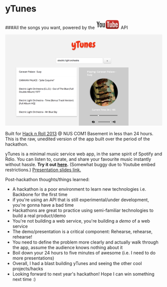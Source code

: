 yTunes
======
###All the songs you want, powered by the ![Youtube](ytlogo.png) API



![yTunes](screenshot.png)



Built for [Hack n Roll 2013](http://hacknroll.nushackers.org/) @ NUS COM1 Basement in less than 24 hours.
This is the raw, unedited version of the app built over the period of the hackathon.

yTunes is a minimal music service web app, in the same spirit of Spotify and Rdio.
You can listen to, curate, and share your favourite music instantly without hassle.
**Try it out [here](http://leventhan.github.com/yTunes).** (Somewhat buggy due to Youtube embed restrictions.)
[Presentation slides link.](https://docs.google.com/presentation/d/1F3IIA6KrfRyYsowzsbBO_6YxG4iIvndQ_8pN6T56YZE/edit?usp=sharing)


Post-hackathon thoughts/things learned:
- A hackathon is a poor environment to learn new technologies i.e. Backbone for the first time
- if you're using an API that is still experimental/under development, you're gonna have a bad time
- Hackathons are great to practice using semi-familiar technologies to build a real product/demo
- You're not building a web service, you're building a *demo* of a web service
- The demo/presentation is a critical component: Rehearse, rehearse, rehearse!
- You need to define the problem more clearly and actually walk through the app, assume the audience knows nothing about it
- Boil down your 24 hours to five minutes of awesome (i.e. I need to do more presentations)
- Overall, I had a blast building yTunes and seeing the other cool projects/hacks
- Looking forward to next year's hackathon! Hope I can win something next time :)

